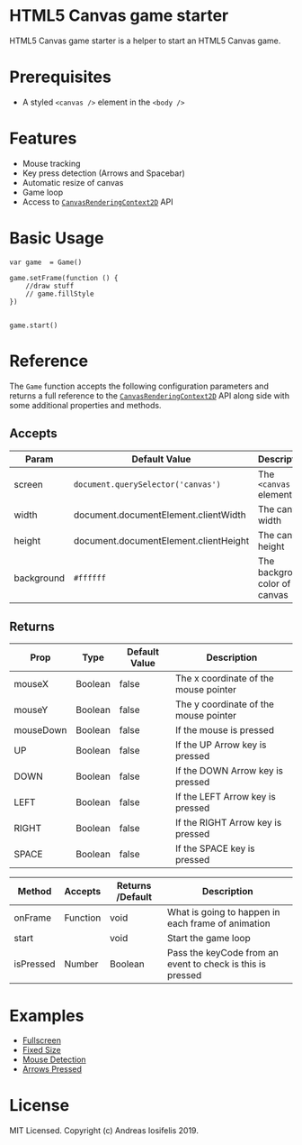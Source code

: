 # HTML5 Canvas game starter

HTML5 Canvas game starter is a helper to start an HTML5 Canvas game.

# Prerequisites

-   A styled `<canvas />` element in the `<body />`

# Features

-   Mouse tracking
-   Key press detection (Arrows and Spacebar)
-   Automatic resize of canvas
-   Game loop
-   Access to [`CanvasRenderingContext2D`](https://developer.mozilla.org/en-US/docs/Web/API/) API

# Basic Usage

```
var game  = Game()

game.setFrame(function () {
    //draw stuff
    // game.fillStyle
})


game.start()
```

# Reference

The `Game` function accepts the following configuration parameters and returns a full reference to the [`CanvasRenderingContext2D`](https://developer.mozilla.org/en-US/docs/Web/API/CanvasRenderingContext2D) API along side with some additional properties and methods.

## Accepts

| Param      | Default Value                         | Description                        |
| ---------- | ------------------------------------- | ---------------------------------- |
| screen     | `document.querySelector('canvas')`    | The `<canvas />` element           |
| width      | document.documentElement.clientWidth  | The canvas width                   |
| height     | document.documentElement.clientHeight | The canvas height                  |
| background | `#ffffff`                             | The background color of the canvas |

## Returns

| Prop      | Type    | Default Value | Description                           |
| --------- | ------- | ------------- | ------------------------------------- |
| mouseX    | Boolean | false         | The x coordinate of the mouse pointer |
| mouseY    | Boolean | false         | The y coordinate of the mouse pointer |
| mouseDown | Boolean | false         | If the mouse is pressed               |
| UP        | Boolean | false         | If the UP Arrow key is pressed        |
| DOWN      | Boolean | false         | If the DOWN Arrow key is pressed      |
| LEFT      | Boolean | false         | If the LEFT Arrow key is pressed      |
| RIGHT     | Boolean | false         | If the RIGHT Arrow key is pressed     |
| SPACE     | Boolean | false         | If the SPACE key is pressed           |

| Method    | Accepts  | Returns /Default | Description                                                |
| --------- | -------- | ---------------- | ---------------------------------------------------------- |
| onFrame   | Function | void             | What is going to happen in each frame of animation         |
| start     |          | void             | Start the game loop                                        |
| isPressed | Number   | Boolean          | Pass the keyCode from an event to check is this is pressed |

# Examples

-   [Fullscreen](https://github.com/aiosifelis/game-starter/blob/master/examples/fullscreen.html)
-   [Fixed Size](https://github.com/aiosifelis/game-starter/blob/master/examples/fixed-size.html)
-   [Mouse Detection](https://github.com/aiosifelis/game-starter/blob/master/examples/mouse-detection.html)
-   [Arrows Pressed](https://github.com/aiosifelis/game-starter/blob/master/examples/arrows-pressed.html)

# License

MIT Licensed. Copyright (c) Andreas Iosifelis 2019.
